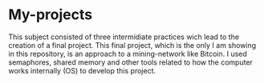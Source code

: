 # My-projects

This subject consisted of three intermidiate practices wich lead to the creation of a final project. This final project, which is the only I am showing in this repository, is an approach to a mining-network like Bitcoin. I used semaphores, shared memory and other tools related to how the computer works internally (OS) to develop this project.